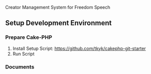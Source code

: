 Creator Management System for Freedom Speech
## Setup Development Environment
### Prepare Cake-PHP
1. Install Setup Script: https://github.com/tkyk/cakephp-git-starter
2. Run Script

### Documents
